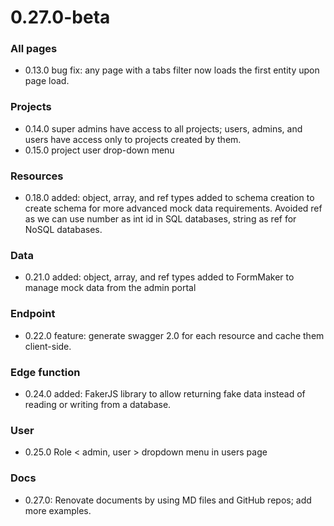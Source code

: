 # 0.27.0-beta

### All pages

- 0.13.0 bug fix: any page with a tabs filter now loads the first entity upon page load.

### Projects

- 0.14.0 super admins have access to all projects; users, admins, and users have access only to projects created by them.
- 0.15.0 project user drop-down menu

### Resources

- 0.18.0 added: object, array, and ref types added to schema creation to create schema for more advanced mock data requirements. Avoided ref as we can use number as int id in SQL databases, string as ref for NoSQL databases.

### Data

- 0.21.0 added: object, array, and ref types added to FormMaker to manage mock data from the admin portal

### Endpoint

- 0.22.0 feature: generate swagger 2.0 for each resource and cache them client-side.

### Edge function

- 0.24.0 added: FakerJS library to allow returning fake data instead of reading or writing from a database.

### User

- 0.25.0 Role < admin, user > dropdown menu in users page

### Docs

- 0.27.0: Renovate documents by using MD files and GitHub repos; add more examples.